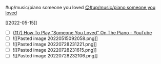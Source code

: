 #up/music/piano someone you loved
[😊#up/music/piano someone you loved](https://47.111.95.20:6001/user/1/md?prefill=%23up%2Fmusic%2Fpiano%20someone%20you%20loved)

[[2022-05-15]]
- [ ] [(117) How To Play "Someone You Loved" On The Piano - YouTube](https://www.youtube.com/watch?v=i1AMYsR7xHQ)
- [ ] ![[Pasted image 20220515092058.png]]
- [ ] ![[Pasted image 20220728231221.png]]
- [ ] ![[Pasted image 20220728231615.png]]
- [ ] ![[Pasted image 20220728232106.png]]